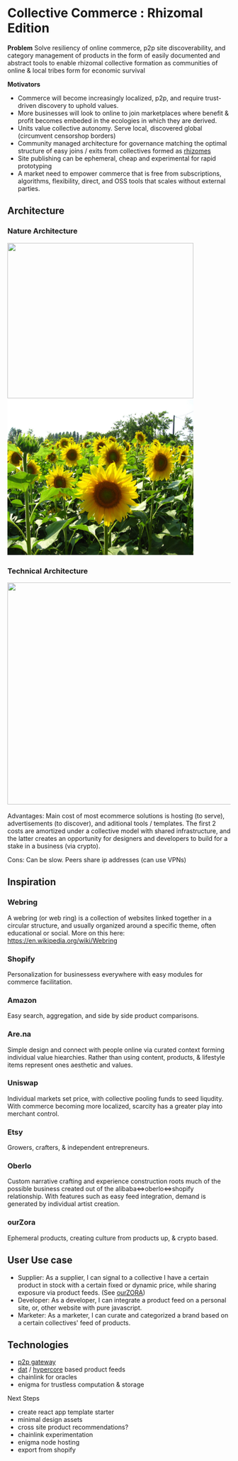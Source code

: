# Collective Commerce : Rhizomal Edition

**Problem**
Solve resiliency of online commerce, p2p site discoverability, and category management of products in the form of easily documented and abstract tools to enable rhizomal collective formation as communities of online & local tribes form for economic survival

**Motivators**
* Commerce will become increasingly localized, p2p, and require trust-driven discovery to uphold values.
* More businesses will look to online to join marketplaces where benefit & profit becomes embeded in the ecologies in which they are derived.
* Units value collective autonomy. Serve local, discovered global (circumvent censorshop borders)
* Community managed architecture for governance matching the optimal structure of easy joins / exits from collectives formed as [rhizomes](https://www.themantle.com/philosophy/rhizome-american-translation)
* Site publishing can be ephemeral, cheap and experimental for rapid prototyping
* A market need to empower commerce that is free from subscriptions, algorithms, flexibility, direct, and OSS tools that scales without external parties.

## Architecture

### Nature Architecture
<p float="left">
  <img width="420" height="350" src="rhizome.png">
  <img width="420" height="350" src="sunflower.jpeg">
</p>

### Technical Architecture
<p align="center">
  <img width="600" height="500" src="collective_commerce.png">
</p>

Advantages: Main cost of most ecommerce solutions is hosting (to serve), advertisements (to discover), and aditional tools / templates. The first 2 costs are amortized under a collective model with shared infrastructure, and the latter creates an opportunity for designers and developers to build for a stake in a business (via crypto).

Cons: Can be slow. Peers share ip addresses (can use VPNs)

## Inspiration

### Webring 
A webring (or web ring) is a collection of websites linked together in a circular structure, and usually organized around a specific theme, often educational or social.
More on this here: https://en.wikipedia.org/wiki/Webring

### Shopify
Personalization for businessess everywhere with easy modules for commerce facilitation.

### Amazon
Easy search, aggregation, and side by side product comparisons.

### Are.na
Simple design and connect with people online via curated context forming individual value hiearchies. Rather than using content, products, & lifestyle items represent ones aesthetic and values.

### Uniswap
Individual markets set price, with collective pooling funds to seed liqudity. With commerce becoming more localized, scarcity has a greater play into merchant control.

### Etsy
Growers, crafters, & independent entrepreneurs.

### Oberlo
Custom narrative crafting and experience construction roots much of the possible business created out of the alibaba<=>oberlo<=>shopify relationship. With features such as easy feed integration, demand is generated by individual artist creation.

### ourZora
Ephemeral products, creating culture from products up, & crypto based.

## User Use case
* Supplier: As a supplier, I can signal to a collective I have a certain product in stock with a certain fixed or dynamic price, while sharing exposure via product feeds. (See [ourZORA](https://twitter.com/ourZORA))
* Developer: As a developer, I can integrate a product feed on a personal site, or, other website with pure javascript.
* Marketer: As a marketer, I can curate and categorized a brand based on a certain collectives' feed of products.

## Technologies
- [p2p gateway](https://github.com/garbados/dat-gateway)
- [dat](https://dat.foundation/) / [hypercore](https://github.com/mafintosh/hypercore) based product feeds
- chainlink for oracles
- enigma for trustless computation & storage

Next Steps
- create react app template starter
- minimal design assets
- cross site product recommendations?
- chainlink experimentation
- enigma node hosting
- export from shopify
